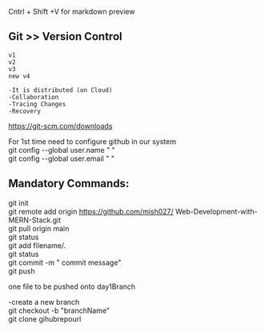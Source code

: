 Cntrl + Shift +V for markdown preview

## Git >> Version Control  
    v1  
    v2  
    v3  
    new v4  

    -It is distributed (on Cloud)  
    -Collaboration  
    -Tracing Changes  
    -Recovery  

https://git-scm.com/downloads

 For 1st time need to configure github in our system  
git config --global user.name " "  
git config --global user.email " "  

## Mandatory Commands:  
git init  
git remote add origin https://github.com/mish027/  Web-Development-with-MERN-Stack.git  
git pull origin main  
git status  
git add filename/.  
git status  
git commit -m " commit message"  
git push  

one file to be pushed onto day1Branch  

-create a new branch  
git checkout -b "branchName"  
git clone gihubrepourl  
